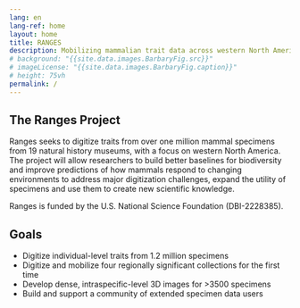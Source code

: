 ```yaml
---
lang: en
lang-ref: home
layout: home
title: RANGES
description: Mobilizing mammalian trait data across western North America for the study of evolution, ecology, and global change.
# background: "{{site.data.images.BarbaryFig.src}}"
# imageLicense: "{{site.data.images.BarbaryFig.caption}}"
# height: 75vh
permalink: /
---
```

## The Ranges Project
Ranges seeks to digitize traits from over one million mammal specimens from 19 natural history museums, with a focus on western North America.
The project will allow researchers to build better baselines for biodiversity and improve predictions of how mammals respond to changing environments
to address major digitization challenges, expand the utility of specimens and use them to create new scientific knowledge.

Ranges is funded by the U.S. National Science Foundation (DBI-2228385). 

## Goals

- Digitize individual-level traits from 1.2 million specimens
- Digitize and mobilize four regionally significant collections for the first time
- Develop dense, intraspecific-level 3D images for >3500 specimens
- Build and support a community of extended specimen data users
